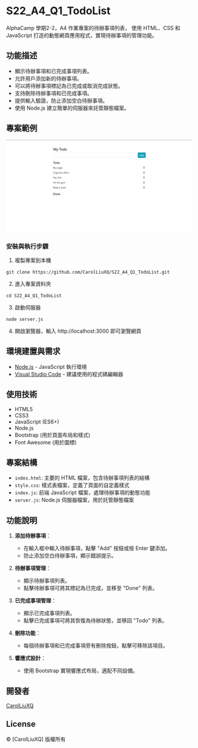 # S22_A4_Q1_TodoList

AlphaCamp 學期2-2，A4 作業專案的待辦事項列表，
使用 HTML、CSS 和 JavaScript 打造的動態網頁應用程式，實現待辦事項的管理功能。

## 功能描述

- 顯示待辦事項和已完成事項列表。
- 允許用戶添加新的待辦事項。
- 可以將待辦事項標記為已完成或取消完成狀態。
- 支持刪除待辦事項和已完成事項。
- 提供輸入驗證，防止添加空白待辦事項。
- 使用 Node.js 建立簡單的伺服器來託管靜態檔案。

## 專案範例

![範例截圖](./demo.gif)

### 安裝與執行步驟

1. 複製專案到本機
```
git clone https://github.com/CarolLiuXQ/S22_A4_Q1_TodoList.git
```

2. 進入專案資料夾
```
cd S22_A4_Q1_TodoList
```

3. 啟動伺服器
```
node server.js
```

4. 開啟瀏覽器，輸入 http://localhost:3000 即可瀏覽網頁

## 環境建置與需求

- [Node.js](https://nodejs.org/) - JavaScript 執行環境
- [Visual Studio Code](https://code.visualstudio.com/) - 建議使用的程式碼編輯器

## 使用技術

- HTML5
- CSS3
- JavaScript (ES6+)
- Node.js
- Bootstrap (用於頁面布局和樣式)
- Font Awesome (用於圖標)

## 專案結構

- `index.html`: 主要的 HTML 檔案，包含待辦事項列表的結構
- `style.css`: 樣式表檔案，定義了頁面的自定義樣式
- `index.js`: 前端 JavaScript 檔案，處理待辦事項的動態功能
- `server.js`: Node.js 伺服器檔案，用於託管靜態檔案

## 功能說明

1. **添加待辦事項**：
   - 在輸入框中輸入待辦事項，點擊 "Add" 按鈕或按 Enter 鍵添加。
   - 防止添加空白待辦事項，顯示錯誤提示。

2. **待辦事項管理**：
   - 顯示待辦事項列表。
   - 點擊待辦事項可將其標記為已完成，並移至 "Done" 列表。

3. **已完成事項管理**：
   - 顯示已完成事項列表。
   - 點擊已完成事項可將其恢復為待辦狀態，並移回 "Todo" 列表。

4. **刪除功能**：
   - 每個待辦事項和已完成事項旁有刪除按鈕，點擊可移除該項目。

5. **響應式設計**：
   - 使用 Bootstrap 實現響應式布局，適配不同設備。

## 開發者

[CarolLiuXQ](https://github.com/CarolLiuXQ)

## License
© [CarolLiuXQ] 版權所有